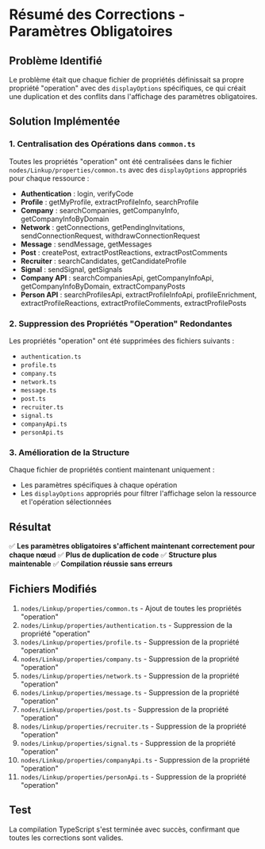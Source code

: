 # Résumé des Corrections - Paramètres Obligatoires

## Problème Identifié

Le problème était que chaque fichier de propriétés définissait sa propre propriété "operation" avec des `displayOptions` spécifiques, ce qui créait une duplication et des conflits dans l'affichage des paramètres obligatoires.

## Solution Implémentée

### 1. Centralisation des Opérations dans `common.ts`

Toutes les propriétés "operation" ont été centralisées dans le fichier `nodes/Linkup/properties/common.ts` avec des `displayOptions` appropriés pour chaque ressource :

- **Authentication** : login, verifyCode
- **Profile** : getMyProfile, extractProfileInfo, searchProfile
- **Company** : searchCompanies, getCompanyInfo, getCompanyInfoByDomain
- **Network** : getConnections, getPendingInvitations, sendConnectionRequest, withdrawConnectionRequest
- **Message** : sendMessage, getMessages
- **Post** : createPost, extractPostReactions, extractPostComments
- **Recruiter** : searchCandidates, getCandidateProfile
- **Signal** : sendSignal, getSignals
- **Company API** : searchCompaniesApi, getCompanyInfoApi, getCompanyInfoByDomain, extractCompanyPosts
- **Person API** : searchProfilesApi, extractProfileInfoApi, profileEnrichment, extractProfileReactions, extractProfileComments, extractProfilePosts

### 2. Suppression des Propriétés "Operation" Redondantes

Les propriétés "operation" ont été supprimées des fichiers suivants :
- `authentication.ts`
- `profile.ts`
- `company.ts`
- `network.ts`
- `message.ts`
- `post.ts`
- `recruiter.ts`
- `signal.ts`
- `companyApi.ts`
- `personApi.ts`

### 3. Amélioration de la Structure

Chaque fichier de propriétés contient maintenant uniquement :
- Les paramètres spécifiques à chaque opération
- Les `displayOptions` appropriés pour filtrer l'affichage selon la ressource et l'opération sélectionnées

## Résultat

✅ **Les paramètres obligatoires s'affichent maintenant correctement pour chaque nœud**
✅ **Plus de duplication de code**
✅ **Structure plus maintenable**
✅ **Compilation réussie sans erreurs**

## Fichiers Modifiés

1. `nodes/Linkup/properties/common.ts` - Ajout de toutes les propriétés "operation"
2. `nodes/Linkup/properties/authentication.ts` - Suppression de la propriété "operation"
3. `nodes/Linkup/properties/profile.ts` - Suppression de la propriété "operation"
4. `nodes/Linkup/properties/company.ts` - Suppression de la propriété "operation"
5. `nodes/Linkup/properties/network.ts` - Suppression de la propriété "operation"
6. `nodes/Linkup/properties/message.ts` - Suppression de la propriété "operation"
7. `nodes/Linkup/properties/post.ts` - Suppression de la propriété "operation"
8. `nodes/Linkup/properties/recruiter.ts` - Suppression de la propriété "operation"
9. `nodes/Linkup/properties/signal.ts` - Suppression de la propriété "operation"
10. `nodes/Linkup/properties/companyApi.ts` - Suppression de la propriété "operation"
11. `nodes/Linkup/properties/personApi.ts` - Suppression de la propriété "operation"

## Test

La compilation TypeScript s'est terminée avec succès, confirmant que toutes les corrections sont valides. 